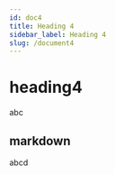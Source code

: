 ```yaml
---
id: doc4
title: Heading 4
sidebar_label: Heading 4
slug: /document4
---
```


# heading4
abc

## markdown

abcd